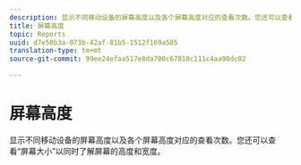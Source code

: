 ```yaml
---
description: 显示不同移动设备的屏幕高度以及各个屏幕高度对应的查看次数。您还可以查看“屏幕大小”以同时了解屏幕的高度和宽度。
title: 屏幕高度
topic: Reports
uuid: d7e50b3a-073b-42af-81b5-1512f169a505
translation-type: tm+mt
source-git-commit: 99ee24efaa517e8da700c67818c111c4aa90dc02

---
```



# 屏幕高度

显示不同移动设备的屏幕高度以及各个屏幕高度对应的查看次数。您还可以查看“屏幕大小”以同时了解屏幕的高度和宽度。

